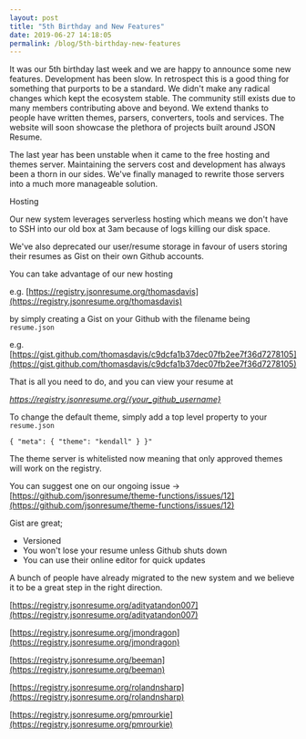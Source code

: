 ```yaml
---
layout: post
title: "5th Birthday and New Features"
date: 2019-06-27 14:18:05
permalink: /blog/5th-birthday-new-features
---
```


It was our 5th birthday last week and we are happy to announce some new features. Development has been slow. In retrospect this is a good thing for something that purports to be a standard. We didn't make any radical changes which kept the ecosystem stable. The community still exists due to many members contributing above and beyond. We extend thanks to people have written themes, parsers, converters, tools and services. The website will soon showcase the plethora of projects built around JSON Resume.

The last year has been unstable when it came to the free hosting and themes server. Maintaining the servers cost and development has always been a thorn in our sides. We've finally managed to rewrite those servers into a much more manageable solution.

Hosting

Our new system leverages serverless hosting which means we don't have to SSH into our old box at 3am because of logs killing our disk space.

We've also deprecated our user/resume storage in favour of users storing their resumes as Gist on their own Github accounts.

You can take advantage of our new hosting

e.g. [https://registry.jsonresume.org/thomasdavis](https://registry.jsonresume.org/thomasdavis)

by simply creating a Gist on your Github with the filename being `resume.json`

e.g. [https://gist.github.com/thomasdavis/c9dcfa1b37dec07fb2ee7f36d7278105](https://gist.github.com/thomasdavis/c9dcfa1b37dec07fb2ee7f36d7278105)

That is all you need to do, and you can view your resume at

_https://registry.jsonresume.org/{your_github_username}_

To change the default theme, simply add a top level property to your `resume.json`

`{ "meta": { "theme": "kendall" } }"`

The theme server is whitelisted now meaning that only approved themes will work on the registry.

You can suggest one on our ongoing issue -> [https://github.com/jsonresume/theme-functions/issues/12](https://github.com/jsonresume/theme-functions/issues/12)

Gist are great;

- Versioned
- You won't lose your resume unless Github shuts down
- You can use their online editor for quick updates

A bunch of people have already migrated to the new system and we believe it to be a great step in the right direction.

[https://registry.jsonresume.org/adityatandon007](https://registry.jsonresume.org/adityatandon007)

[https://registry.jsonresume.org/jmondragon](https://registry.jsonresume.org/jmondragon)

[https://registry.jsonresume.org/beeman](https://registry.jsonresume.org/beeman)

[https://registry.jsonresume.org/rolandnsharp](https://registry.jsonresume.org/rolandnsharp)

[https://registry.jsonresume.org/pmrourkie](https://registry.jsonresume.org/pmrourkie)
